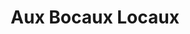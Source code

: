 ---
title: "Aux Bocaux Locaux"
url: /saint-gilles-croix-de-vie/aux-bocaux-locaux/
shop: commodité
---